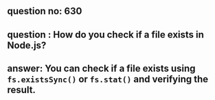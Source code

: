 
      
## question no: 630

## question : How do you check if a file exists in Node.js?

## answer: You can check if a file exists using `fs.existsSync()` or `fs.stat()` and verifying the result.
      